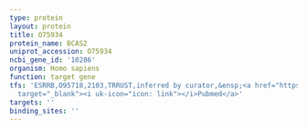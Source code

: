 ```yaml
---
type: protein
layout: protein
title: O75934
protein_name: BCAS2
uniprot_accession: O75934
ncbi_gene_id: '10286'
organism: Homo sapiens
function: target gene
tfs: 'ESRRB,O95718,2103,TRRUST,inferred by curator,&ensp;<a href="https://www.ncbi.nlm.nih.gov/pubmed/?term=24667650%5Buid%5D"
  target="_blank"><i uk-icon="icon: link"></i>Pubmed</a>'
targets: ''
binding_sites: ''
---
```

